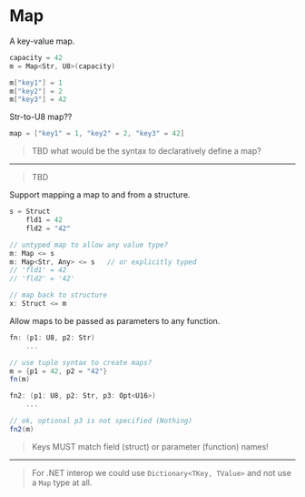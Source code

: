 # Map

A key-value map.

```C#
capacity = 42
m = Map<Str, U8>(capacity)

m["key1"] = 1
m["key2"] = 2
m["key3"] = 42
```

Str-to-U8 map??

```C#
map = ["key1" = 1, "key2" = 2, "key3" = 42]
```

> TBD what would be the syntax to declaratively define a map?

---

> TBD

Support mapping a map to and from a structure.

```csharp
s = Struct
    fld1 = 42
    fld2 = "42"

// untyped map to allow any value type?
m: Map <= s
m: Map<Str, Any> <= s   // or explicitly typed
// 'fld1' = 42
// 'fld2' = '42'

// map back to structure
x: Struct <= m
```

Allow maps to be passed as parameters to any function.

```csharp
fn: (p1: U8, p2: Str)
    ...

// use tuple syntax to create maps?
m = {p1 = 42, p2 = "42"}
fn(m)

fn2: (p1: U8, p2: Str, p3: Opt<U16>)
    ...

// ok, optional p3 is not specified (Nothing)
fn2(m)
```

> Keys MUST match field (struct) or parameter (function) names!

---

> For .NET interop we could use `Dictionary<TKey, TValue>` and not use a `Map` type at all.
